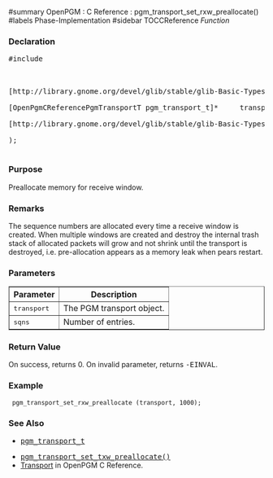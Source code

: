 ﻿#summary OpenPGM : C Reference : pgm\_transport\_set\_rxw\_preallocate()
#labels Phase-Implementation
#sidebar TOCCReference
_Function_
### Declaration ###
<pre>
#include <pgm/pgm.h><br>
<br>
[http://library.gnome.org/devel/glib/stable/glib-Basic-Types.html#gboolean gboolean] *pgm_transport_set_rxw_preallocate* (<br>
[OpenPgmCReferencePgmTransportT pgm_transport_t]*     transport,<br>
[http://library.gnome.org/devel/glib/stable/glib-Basic-Types.html#guint guint]                sqns<br>
);<br>
</pre>

### Purpose ###
Preallocate memory for receive window.

### Remarks ###
The sequence numbers are allocated every time a receive window is created.  When multiple windows are created and destroy the internal trash stack of allocated packets will grow and not shrink until the transport is destroyed, i.e. pre-allocation appears as a memory leak when pears restart.

### Parameters ###
<table cellpadding='5' border='1' cellspacing='0'>
<tr>
<th>Parameter</th>
<th>Description</th>
</tr>
<tr>
<td><tt>transport</tt></td>
<td>The PGM transport object.</td>
</tr><tr>
<td><tt>sqns</tt></td>
<td>Number of entries.</td>
</tr>
</table>


### Return Value ###
On success, returns 0.  On invalid parameter, returns <tt>-EINVAL</tt>.

### Example ###
```
 pgm_transport_set_rxw_preallocate (transport, 1000);
```

### See Also ###
  * <tt><a href='OpenPgmCReferencePgmTransportT.md'>pgm_transport_t</a></tt><br>
<ul><li><tt><a href='OpenPgmCReferencePgmTransportSetTxwPreallocate.md'>pgm_transport_set_txw_preallocate()</a></tt><br>
</li><li><a href='OpenPgmCReferenceTransport.md'>Transport</a> in OpenPGM C Reference.